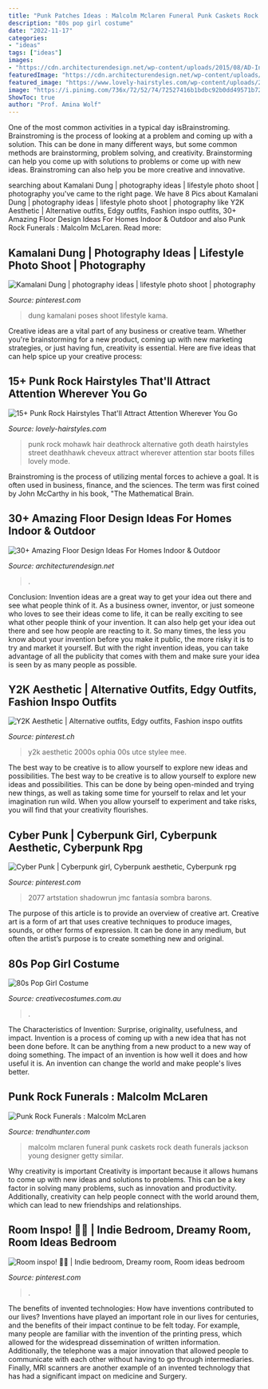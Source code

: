 ```yaml
---
title: "Punk Patches Ideas : Malcolm Mclaren Funeral Punk Caskets Rock Death Funerals Jackson Young Designer Getty Similar"
description: "80s pop girl costume"
date: "2022-11-17"
categories:
- "ideas"
tags: ["ideas"]
images:
- "https://cdn.architecturendesign.net/wp-content/uploads/2015/08/AD-Indoor-Outdoor-Floor-Design-Ideas-05.jpg"
featuredImage: "https://cdn.architecturendesign.net/wp-content/uploads/2015/08/AD-Indoor-Outdoor-Floor-Design-Ideas-05.jpg"
featured_image: "https://www.lovely-hairstyles.com/wp-content/uploads/2020/03/10-lovely-hairstyles.com-punk-rock-hair-1103202090210.jpg"
image: "https://i.pinimg.com/736x/72/52/74/72527416b1bdbc92b0dd49571b72cc17.jpg"
ShowToc: true
author: "Prof. Amina Wolf"
---
```



One of the most common activities in a typical day isBrainstroming. Brainstroming is the process of looking at a problem and coming up with a solution. This can be done in many different ways, but some common methods are brainstorming, problem solving, and creativity. Brainstorming can help you come up with solutions to problems or come up with new ideas. Brainstroming can also help you be more creative and innovative.

	

		
searching about Kamalani Dung | photography ideas | lifestyle photo shoot | photography you've came to the right page. We have 8 Pics about Kamalani Dung | photography ideas | lifestyle photo shoot | photography like Y2K Aesthetic | Alternative outfits, Edgy outfits, Fashion inspo outfits, 30+ Amazing Floor Design Ideas For Homes Indoor &amp; Outdoor and also Punk Rock Funerals : Malcolm McLaren. Read more:
		
    
## Kamalani Dung | Photography Ideas | Lifestyle Photo Shoot | Photography

<img loading=lazy src="https://i.pinimg.com/736x/43/41/a8/4341a8376504a68d77432a5acb05813f.jpg" onerror="this.onerror=null;this.src='https://tse3.mm.bing.net/th?id=OIP.we0Z7t81aAJjelvitF1OXAHaLG&amp;pid=15.1';" alt="Kamalani Dung | photography ideas | lifestyle photo shoot | photography">

_Source: pinterest.com_

>dung kamalani poses shoot lifestyle kama. 

	

Creative ideas are a vital part of any business or creative team. Whether you're brainstorming for a new product, coming up with new marketing strategies, or just having fun, creativity is essential. Here are five ideas that can help spice up your creative process:

    
## 15+ Punk Rock Hairstyles That&#039;ll Attract Attention Wherever You Go

<img loading=lazy src="https://www.lovely-hairstyles.com/wp-content/uploads/2020/03/10-lovely-hairstyles.com-punk-rock-hair-1103202090210.jpg" onerror="this.onerror=null;this.src='https://tse1.mm.bing.net/th?id=OIP.If-ROhvx2fZDFZmEE4W3zgHaLb&amp;pid=15.1';" alt="15+ Punk Rock Hairstyles That&#039;ll Attract Attention Wherever You Go">

_Source: lovely-hairstyles.com_

>punk rock mohawk hair deathrock alternative goth death hairstyles street deathhawk cheveux attract wherever attention star boots filles lovely mode. 

	

Brainstroming is the process of utilizing mental forces to achieve a goal. It is often used in business, finance, and the sciences. The term was first coined by John McCarthy in his book, "The Mathematical Brain.

    
## 30+ Amazing Floor Design Ideas For Homes Indoor &amp; Outdoor

<img loading=lazy src="https://cdn.architecturendesign.net/wp-content/uploads/2015/08/AD-Indoor-Outdoor-Floor-Design-Ideas-05.jpg" onerror="this.onerror=null;this.src='https://tse4.mm.bing.net/th?id=OIP.xYZGuGI64uXXCcEkVARf3AHaLs&amp;pid=15.1';" alt="30+ Amazing Floor Design Ideas For Homes Indoor &amp; Outdoor">

_Source: architecturendesign.net_

>. 

	

Conclusion: Invention ideas are a great way to get your idea out there and see what people think of it.
As a business owner, inventor, or just someone who loves to see their ideas come to life, it can be really exciting to see what other people think of your invention. It can also help get your idea out there and see how people are reacting to it. So many times, the less you know about your invention before you make it public, the more risky it is to try and market it yourself. But with the right invention ideas, you can take advantage of all the publicity that comes with them and make sure your idea is seen by as many people as possible.

    
## Y2K Aesthetic | Alternative Outfits, Edgy Outfits, Fashion Inspo Outfits

<img loading=lazy src="https://i.pinimg.com/736x/72/52/74/72527416b1bdbc92b0dd49571b72cc17.jpg" onerror="this.onerror=null;this.src='https://tse1.mm.bing.net/th?id=OIP.Wx2bM3uZh4eaF1bNS8WKRAHaKz&amp;pid=15.1';" alt="Y2K Aesthetic | Alternative outfits, Edgy outfits, Fashion inspo outfits">

_Source: pinterest.ch_

>y2k aesthetic 2000s ophia 00s utce stylee mee. 

	

The best way to be creative is to allow yourself to explore new ideas and possibilities.
The best way to be creative is to allow yourself to explore new ideas and possibilities. This can be done by being open-minded and trying new things, as well as taking some time for yourself to relax and let your imagination run wild. When you allow yourself to experiment and take risks, you will find that your creativity flourishes.

    
## Cyber Punk | Cyberpunk Girl, Cyberpunk Aesthetic, Cyberpunk Rpg

<img loading=lazy src="https://i.pinimg.com/736x/c0/63/f5/c063f5a3039e0ad2aead6bb0606fd890.jpg" onerror="this.onerror=null;this.src='https://tse3.mm.bing.net/th?id=OIP.AIJWx5KzdC6chXUw8JwspQHaKE&amp;pid=15.1';" alt="Cyber Punk | Cyberpunk girl, Cyberpunk aesthetic, Cyberpunk rpg">

_Source: pinterest.com_

>2077 artstation shadowrun jmc fantasía sombra barons. 

	

The purpose of this article is to provide an overview of creative art.
Creative art is a form of art that uses creative techniques to produce images, sounds, or other forms of expression. It can be done in any medium, but often the artist’s purpose is to create something new and original.

    
## 80s Pop Girl Costume

<img loading=lazy src="https://www.creativecostumes.com.au/wp-content/uploads/2017/03/80s-girl-768x1024.jpg" onerror="this.onerror=null;this.src='https://tse3.mm.bing.net/th?id=OIP.ZS-hyAM9NkUx_jPoLm2itQHaJ4&amp;pid=15.1';" alt="80s Pop Girl Costume">

_Source: creativecostumes.com.au_

>. 

	

The Characteristics of Invention: Surprise, originality, usefulness, and impact.
Invention is a process of coming up with a new idea that has not been done before. It can be anything from a new product to a new way of doing something. The impact of an invention is how well it does and how useful it is. An invention can change the world and make people's lives better.

    
## Punk Rock Funerals : Malcolm McLaren

<img loading=lazy src="http://cdn.trendhunterstatic.com/thumbs/malcolm-mclaren.jpeg" onerror="this.onerror=null;this.src='https://tse1.mm.bing.net/th?id=OIP.8d8g_kxzs_Tg4NVuKj1xMAHaLJ&amp;pid=15.1';" alt="Punk Rock Funerals : Malcolm McLaren">

_Source: trendhunter.com_

>malcolm mclaren funeral punk caskets rock death funerals jackson young designer getty similar. 

	

Why creativity is important
Creativity is important because it allows humans to come up with new ideas and solutions to problems. This can be a key factor in solving many problems, such as innovation and productivity. Additionally, creativity can help people connect with the world around them, which can lead to new friendships and relationships.

    
## Room Inspo! 🍃🐸 | Indie Bedroom, Dreamy Room, Room Ideas Bedroom

<img loading=lazy src="https://i.pinimg.com/736x/ce/5f/c4/ce5fc4201d9d22fb7e0dcbc6267df5dc.jpg" onerror="this.onerror=null;this.src='https://tse4.mm.bing.net/th?id=OIP.YmaP4DSSo0kc3r0Gqs-SbgHaNJ&amp;pid=15.1';" alt="Room inspo! 🍃🐸 | Indie bedroom, Dreamy room, Room ideas bedroom">

_Source: pinterest.com_

>. 

	

The benefits of invented technologies: How have inventions contributed to our lives?
Inventions have played an important role in our lives for centuries, and the benefits of their impact continue to be felt today. For example, many people are familiar with the invention of the printing press, which allowed for the widespread dissemination of written information. Additionally, the telephone was a major innovation that allowed people to communicate with each other without having to go through intermediaries. Finally, MRI scanners are another example of an invented technology that has had a significant impact on medicine and Surgery.

